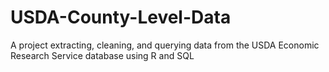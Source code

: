 # USDA-County-Level-Data
A project extracting, cleaning, and querying data from the USDA Economic Research Service database using R and SQL
